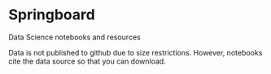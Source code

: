 # Springboard
Data Science notebooks and resources

Data is not published to github due to size restrictions. However, notebooks cite the data source so that you can download.
